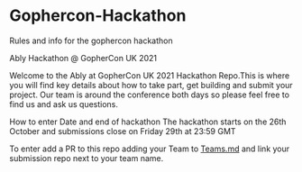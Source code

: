 # Gophercon-Hackathon
Rules and info for the gophercon hackathon


Ably Hackathon @ GopherCon UK 2021

Welcome to the Ably at GopherCon UK 2021 Hackathon Repo.This is where you will find key details about how to take part, get building and submit your project. Our team is around the conference both days so please feel free to find us and ask us questions.


How to enter
Date and end of hackathon
The hackathon starts on the 26th October and submissions close on Friday 29th at 23:59 GMT

To enter add a PR to this repo adding your Team to [Teams.md](https://github.com/ably-labs/Gophercon-Hackathon/blob/main/teams.md)  and link your submission repo next to your team name.
